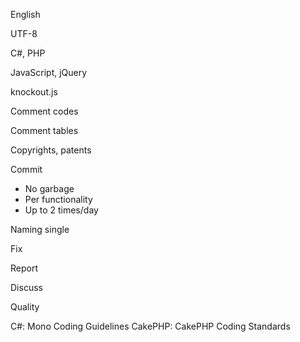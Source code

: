 English

UTF-8

C#, PHP

JavaScript, jQuery

knockout.js

Comment codes

Comment tables

Copyrights, patents

Commit
- No garbage
- Per functionality
- Up to 2 times/day

Naming
single

Fix 

Report

Discuss

Quality

C#: Mono Coding Guidelines
CakePHP: CakePHP Coding Standards